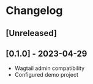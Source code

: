 # Changelog

## [Unreleased]

## [0.1.0] - 2023-04-29

* Wagtail admin compatibility
* Configured demo project
